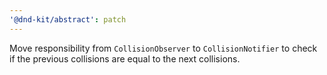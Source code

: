 ```yaml
---
'@dnd-kit/abstract': patch
---
```


Move responsibility from `CollisionObserver` to `CollisionNotifier` to check if the previous collisions are equal to the next collisions.
